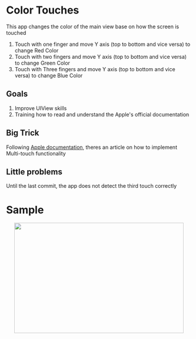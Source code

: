 # Color Touches

This app changes the color of the main view base on how the screen is touched
1. Touch with one finger and move Y axis (top to bottom and vice versa) to change Red Color
2. Touch with two fingers and move Y axis (top to bottom and vice versa) to change Green Color
2. Touch with Three fingers and move Y axis (top to bottom and vice versa) to change Blue Color

## Goals

1. Improve UIView skills
2. Training how to read and understand the Apple's official documentation


## Big Trick
Following [Apple documentation](https://developer.apple.com/documentation/uikit/touches_presses_and_gestures/handling_touches_in_your_view/implementing_a_multi-touch_app), theres an article on how to implement Multi-touch functionality

## Little problems
Until the last commit, the app does not detect the third touch correctly



# Sample
<p align="center">
  <img width="460" height="300" src="https://github.com/rodri2d2/rodri2d2/blob/master/color_touches_12_10_20.gif">
</p>


